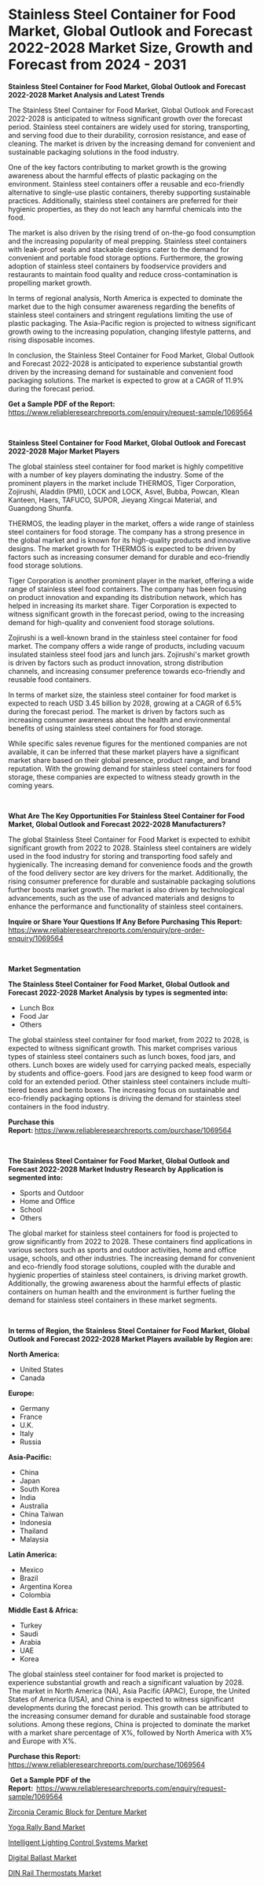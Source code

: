 <p><h1>Stainless Steel Container for Food Market, Global Outlook and Forecast 2022-2028 Market Size, Growth and Forecast from 2024 - 2031</h1></p><p><strong>Stainless Steel Container for Food Market, Global Outlook and Forecast 2022-2028 Market Analysis and Latest Trends</strong></p>
<p><p>The Stainless Steel Container for Food Market, Global Outlook and Forecast 2022-2028 is anticipated to witness significant growth over the forecast period. Stainless steel containers are widely used for storing, transporting, and serving food due to their durability, corrosion resistance, and ease of cleaning. The market is driven by the increasing demand for convenient and sustainable packaging solutions in the food industry.</p><p>One of the key factors contributing to market growth is the growing awareness about the harmful effects of plastic packaging on the environment. Stainless steel containers offer a reusable and eco-friendly alternative to single-use plastic containers, thereby supporting sustainable practices. Additionally, stainless steel containers are preferred for their hygienic properties, as they do not leach any harmful chemicals into the food.</p><p>The market is also driven by the rising trend of on-the-go food consumption and the increasing popularity of meal prepping. Stainless steel containers with leak-proof seals and stackable designs cater to the demand for convenient and portable food storage options. Furthermore, the growing adoption of stainless steel containers by foodservice providers and restaurants to maintain food quality and reduce cross-contamination is propelling market growth.</p><p>In terms of regional analysis, North America is expected to dominate the market due to the high consumer awareness regarding the benefits of stainless steel containers and stringent regulations limiting the use of plastic packaging. The Asia-Pacific region is projected to witness significant growth owing to the increasing population, changing lifestyle patterns, and rising disposable incomes.</p><p>In conclusion, the Stainless Steel Container for Food Market, Global Outlook and Forecast 2022-2028 is anticipated to experience substantial growth driven by the increasing demand for sustainable and convenient food packaging solutions. The market is expected to grow at a CAGR of 11.9% during the forecast period.</p></p>
<p><strong>Get a Sample PDF of the Report:&nbsp;</strong> <a href="https://www.reliableresearchreports.com/enquiry/request-sample/1069564">https://www.reliableresearchreports.com/enquiry/request-sample/1069564</a></p>
<p>&nbsp;</p>
<p><strong>Stainless Steel Container for Food Market, Global Outlook and Forecast 2022-2028 Major Market Players</strong></p>
<p><p>The global stainless steel container for food market is highly competitive with a number of key players dominating the industry. Some of the prominent players in the market include THERMOS, Tiger Corporation, Zojirushi, Aladdin (PMI), LOCK and LOCK, Asvel, Bubba, Powcan, Klean Kanteen, Haers, TAFUCO, SUPOR, Jieyang Xingcai Material, and Guangdong Shunfa.</p><p>THERMOS, the leading player in the market, offers a wide range of stainless steel containers for food storage. The company has a strong presence in the global market and is known for its high-quality products and innovative designs. The market growth for THERMOS is expected to be driven by factors such as increasing consumer demand for durable and eco-friendly food storage solutions.</p><p>Tiger Corporation is another prominent player in the market, offering a wide range of stainless steel food containers. The company has been focusing on product innovation and expanding its distribution network, which has helped in increasing its market share. Tiger Corporation is expected to witness significant growth in the forecast period, owing to the increasing demand for high-quality and convenient food storage solutions.</p><p>Zojirushi is a well-known brand in the stainless steel container for food market. The company offers a wide range of products, including vacuum insulated stainless steel food jars and lunch jars. Zojirushi's market growth is driven by factors such as product innovation, strong distribution channels, and increasing consumer preference towards eco-friendly and reusable food containers.</p><p>In terms of market size, the stainless steel container for food market is expected to reach USD 3.45 billion by 2028, growing at a CAGR of 6.5% during the forecast period. The market is driven by factors such as increasing consumer awareness about the health and environmental benefits of using stainless steel containers for food storage.</p><p>While specific sales revenue figures for the mentioned companies are not available, it can be inferred that these market players have a significant market share based on their global presence, product range, and brand reputation. With the growing demand for stainless steel containers for food storage, these companies are expected to witness steady growth in the coming years.</p></p>
<p>&nbsp;</p>
<p><strong>What Are The Key Opportunities For Stainless Steel Container for Food Market, Global Outlook and Forecast 2022-2028 Manufacturers?</strong></p>
<p><p>The global Stainless Steel Container for Food Market is expected to exhibit significant growth from 2022 to 2028. Stainless steel containers are widely used in the food industry for storing and transporting food safely and hygienically. The increasing demand for convenience foods and the growth of the food delivery sector are key drivers for the market. Additionally, the rising consumer preference for durable and sustainable packaging solutions further boosts market growth. The market is also driven by technological advancements, such as the use of advanced materials and designs to enhance the performance and functionality of stainless steel containers.</p></p>
<p><strong>Inquire or Share Your Questions If Any Before Purchasing This Report:</strong> <a href="https://www.reliableresearchreports.com/enquiry/pre-order-enquiry/1069564">https://www.reliableresearchreports.com/enquiry/pre-order-enquiry/1069564</a></p>
<p>&nbsp;</p>
<p><strong>Market Segmentation</strong></p>
<p><strong>The Stainless Steel Container for Food Market, Global Outlook and Forecast 2022-2028 Market Analysis by types is segmented into:</strong></p>
<p><ul><li>Lunch Box</li><li>Food Jar</li><li>Others</li></ul></p>
<p><p>The global stainless steel container for food market, from 2022 to 2028, is expected to witness significant growth. This market comprises various types of stainless steel containers such as lunch boxes, food jars, and others. Lunch boxes are widely used for carrying packed meals, especially by students and office-goers. Food jars are designed to keep food warm or cold for an extended period. Other stainless steel containers include multi-tiered boxes and bento boxes. The increasing focus on sustainable and eco-friendly packaging options is driving the demand for stainless steel containers in the food industry.</p></p>
<p><strong>Purchase this Report:&nbsp;</strong><a href="https://www.reliableresearchreports.com/purchase/1069564">https://www.reliableresearchreports.com/purchase/1069564</a></p>
<p>&nbsp;</p>
<p><strong>The Stainless Steel Container for Food Market, Global Outlook and Forecast 2022-2028 Market Industry Research by Application is segmented into:</strong></p>
<p><ul><li>Sports and Outdoor</li><li>Home and Office</li><li>School</li><li>Others</li></ul></p>
<p><p>The global market for stainless steel containers for food is projected to grow significantly from 2022 to 2028. These containers find applications in various sectors such as sports and outdoor activities, home and office usage, schools, and other industries. The increasing demand for convenient and eco-friendly food storage solutions, coupled with the durable and hygienic properties of stainless steel containers, is driving market growth. Additionally, the growing awareness about the harmful effects of plastic containers on human health and the environment is further fueling the demand for stainless steel containers in these market segments.</p></p>
<p>&nbsp;</p>
<p><strong>In terms of Region, the Stainless Steel Container for Food Market, Global Outlook and Forecast 2022-2028 Market Players available by Region are:</strong></p>
<p>
    <p> <strong> North America: </strong>
        <ul>
            <li>United States</li>
            <li>Canada</li>
        </ul>
        </p> 
    <p> <strong> Europe: </strong>
        <ul>
            <li>Germany</li>
            <li>France</li>
            <li>U.K.</li>
            <li>Italy</li>
            <li>Russia</li>
        </ul>
        </p> 
    <p> <strong> Asia-Pacific: </strong>
        <ul>
            <li>China</li>
            <li>Japan</li>
            <li>South Korea</li>
            <li>India</li>
            <li>Australia</li>
            <li>China Taiwan</li>
            <li>Indonesia</li>
            <li>Thailand</li>
            <li>Malaysia</li>
        </ul>
        </p> 
    <p> <strong> Latin America: </strong>
        <ul>
            <li>Mexico</li>
            <li>Brazil</li>
            <li>Argentina Korea</li>
            <li>Colombia</li>
        </ul>
        </p> 
    <p> <strong> Middle East & Africa: </strong>
        <ul>
            <li>Turkey</li>
            <li>Saudi</li>
            <li>Arabia</li>
            <li>UAE</li>
            <li>Korea</li>
        </ul>
    </p>
    </p>
<p><p>The global stainless steel container for food market is projected to experience substantial growth and reach a significant valuation by 2028. The market in North America (NA), Asia Pacific (APAC), Europe, the United States of America (USA), and China is expected to witness significant developments during the forecast period. This growth can be attributed to the increasing consumer demand for durable and sustainable food storage solutions. Among these regions, China is projected to dominate the market with a market share percentage of X%, followed by North America with X% and Europe with X%.</p></p>
<p><strong>Purchase this Report: </strong><a href="https://www.reliableresearchreports.com/purchase/1069564">https://www.reliableresearchreports.com/purchase/1069564</a></p>
<p>&nbsp;<strong>Get a Sample PDF of the Report:&nbsp;&nbsp;</strong><a href="https://www.reliableresearchreports.com/enquiry/request-sample/1069564">https://www.reliableresearchreports.com/enquiry/request-sample/1069564</a></p>
<p><strong></strong></p>
<p><p><a href="https://github.com/mharielmesa/Market-Research-Report-List-1/blob/main/zirconia-ceramic-block-for-denture-market.md">Zirconia Ceramic Block for Denture Market</a></p><p><a href="https://github.com/guneycigdem35/Market-Research-Report-List-1/blob/main/yoga-rally-band-market.md">Yoga Rally Band Market</a></p><p><a href="https://medium.com/@williambatz35/intelligent-lighting-control-systems-market-share-evolution-and-market-growth-trends-2024-2031-8986b3afd772">Intelligent Lighting Control Systems Market</a></p><p><a href="https://medium.com/@williambatz35/digital-ballast-market-trends-forecast-and-competitive-analysis-to-2031-dbd4b58d567c">Digital Ballast Market</a></p><p><a href="https://medium.com/@williambatz35/din-rail-thermostats-market-insights-into-market-cagr-market-trends-and-growth-strategies-d69a84d16ecf">DIN Rail Thermostats Market</a></p></p>